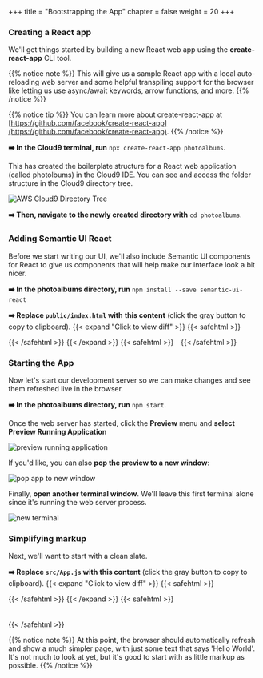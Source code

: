 +++
title = "Bootstrapping the App"
chapter = false
weight = 20
+++

### Creating a React app
We'll get things started by building a new React web app using the **create-react-app** CLI tool. 

{{% notice note %}}
This will give us a sample React app with a local auto-reloading web server and some helpful transpiling support for the browser like letting us use async/await keywords, arrow functions, and more.
{{% /notice %}}

{{% notice tip %}}
You can learn more about create-react-app at [https://github.com/facebook/create-react-app](https://github.com/facebook/create-react-app).
{{% /notice %}}

**➡️ In the Cloud9 terminal, run** `npx create-react-app photoalbums`.

This has created the boilerplate structure for a React web application (called photolbums) in the Cloud9 IDE. You can see and access the folder structure in the Cloud9 directory tree.

![AWS Cloud9 Directory Tree](/images/cloud9-directory-tree.png)

**➡️ Then, navigate to the newly created directory with** `cd photoalbums`.


### Adding Semantic UI React

Before we start writing our UI, we'll also include Semantic UI components for React to give us components that will help make our interface look a bit nicer.

**➡️ In the photoalbums directory, run** `npm install --save semantic-ui-react`

**➡️ Replace `public/index.html` with** <span class="clipBtn clipboard" data-clipboard-target="#id0ce4b3e780ae9cbb429b4d2a6ac625a057a5fed5photoalbumspublicindexhtml"><strong>this content</strong></span> (click the gray button to copy to clipboard). 
{{< expand "Click to view diff" >}} {{< safehtml >}}
<div id="diff-id0ce4b3e780ae9cbb429b4d2a6ac625a057a5fed5photoalbumspublicindexhtml"></div> <script type="text/template" data-diff-for="diff-id0ce4b3e780ae9cbb429b4d2a6ac625a057a5fed5photoalbumspublicindexhtml">commit 0ce4b3e780ae9cbb429b4d2a6ac625a057a5fed5
Author: Gabe Hollombe <gabe@avantbard.com>
Date:   Thu Feb 6 10:20:18 2020 +0800

    add semantic ui react

diff --git a/photoalbums/public/index.html b/photoalbums/public/index.html
index aa069f2..fa245c8 100644
--- a/photoalbums/public/index.html
+++ b/photoalbums/public/index.html
@@ -15,6 +15,8 @@
       user's mobile device or desktop. See https://developers.google.com/web/fundamentals/web-app-manifest/
     -->
     <link rel="manifest" href="%PUBLIC_URL%/manifest.json" />
+    <link rel="stylesheet" href="//cdn.jsdelivr.net/npm/semantic-ui@2.4.2/dist/semantic.min.css" />
+
@@ -88,6 +88,8 @@
-    <title>React App</title>
+    <title>AWS-Amplify-Fullstack-Workshop</title>
     <!--
       Notice the use of %PUBLIC_URL% in the tags above.
       It will be replaced with the URL of the `public` folder during the build.
</script>
{{< /safehtml >}} {{< /expand >}}
{{< safehtml >}}
<textarea id="id0ce4b3e780ae9cbb429b4d2a6ac625a057a5fed5photoalbumspublicindexhtml" style="position: relative; left: -1000px; width: 1px; height: 1px;"><!DOCTYPE html>
<html lang="en">
  <head>
    <meta charset="utf-8" />
    <link rel="icon" href="%PUBLIC_URL%/favicon.ico" />
    <meta name="viewport" content="width=device-width, initial-scale=1" />
    <meta name="theme-color" content="#000000" />
    <meta
      name="description"
      content="Web site created using create-react-app"
    />
    <link rel="apple-touch-icon" href="%PUBLIC_URL%/logo192.png" />
    <!--
      manifest.json provides metadata used when your web app is installed on a
      user's mobile device or desktop. See https://developers.google.com/web/fundamentals/web-app-manifest/
    -->
    <link rel="manifest" href="%PUBLIC_URL%/manifest.json" />
    <link rel="stylesheet" href="//cdn.jsdelivr.net/npm/semantic-ui@2.4.2/dist/semantic.min.css" />

    <!--
      Notice the use of %PUBLIC_URL% in the tags above.
      It will be replaced with the URL of the `public` folder during the build.
      Only files inside the `public` folder can be referenced from the HTML.

      Unlike "/favicon.ico" or "favicon.ico", "%PUBLIC_URL%/favicon.ico" will
      work correctly both with client-side routing and a non-root public URL.
      Learn how to configure a non-root public URL by running `npm run build`.
    -->
    <title>AWS-Amplify-Fullstack-Workshop</title>
  </head>
  <body>
    <noscript>You need to enable JavaScript to run this app.</noscript>
    <div id="root"></div>
    <!--
      This HTML file is a template.
      If you open it directly in the browser, you will see an empty page.

      You can add webfonts, meta tags, or analytics to this file.
      The build step will place the bundled scripts into the <body> tag.

      To begin the development, run `npm start` or `yarn start`.
      To create a production bundle, use `npm run build` or `yarn build`.
    -->
  </body>
</html>

</textarea>
{{< /safehtml >}}

### Starting the App
Now let's start our development server so we can make changes and see them refreshed live in the browser.

**➡️ In the photoalbums directory, run** `npm start`. 

Once the web server has started, click the **Preview** menu and **select Preview Running Application**

![preview running application](/images/preview_running_application.png)

If you'd like, you can also **pop the preview to a new window**:

![pop app to new window](/images/pop_browser_new_window.png)

Finally, **open another terminal window**. We'll leave this first terminal alone since it's running the web server process.

![new terminal](/images/c9_new_terminal.png)

### Simplifying markup

Next, we'll want to start with a clean slate.

**➡️ Replace `src/App.js` with** <span class="clipBtn clipboard" data-clipboard-target="#id6c0bff7c33c87c1117890501a772279cf876fb41photoalbumssrcAppjs"><strong>this content</strong></span> (click the gray button to copy to clipboard). 
{{< expand "Click to view diff" >}} {{< safehtml >}}
<div id="diff-id6c0bff7c33c87c1117890501a772279cf876fb41photoalbumssrcAppjs"></div> <script type="text/template" data-diff-for="diff-id6c0bff7c33c87c1117890501a772279cf876fb41photoalbumssrcAppjs">commit 6c0bff7c33c87c1117890501a772279cf876fb41
Author: Gabe Hollombe <gabehol@amazon.com>
Date:   Tue Feb 11 13:53:16 2020 +0800

    hello world App.js

diff --git a/photoalbums/src/App.js b/photoalbums/src/App.js
index ce9cbd2..4b68c37 100644
--- a/photoalbums/src/App.js
+++ b/photoalbums/src/App.js
@@ -1,26 +1,13 @@
 import React from 'react';
-import logo from './logo.svg';
-import './App.css';
+
+import { Header } from 'semantic-ui-react';
 
 function App() {
   return (
-    <div className="App">
-      <header className="App-header">
-        <img src={logo} className="App-logo" alt="logo" />
-        <p>
-          Edit <code>src/App.js</code> and save to reload.
-        </p>
-        <a
-          className="App-link"
-          href="https://reactjs.org"
-          target="_blank"
-          rel="noopener noreferrer"
-        >
-          Learn React
-        </a>
-      </header>
-    </div>
-  );
+    <Header as="h1">
+      Hello World!
+    </Header>
+  )
 }
 
-export default App;
+export default App
</script>
{{< /safehtml >}} {{< /expand >}}
{{< safehtml >}}
<textarea id="id6c0bff7c33c87c1117890501a772279cf876fb41photoalbumssrcAppjs" style="position: relative; left: -1000px; width: 1px; height: 1px;">import React from 'react';

import { Header } from 'semantic-ui-react';

function App() {
  return (
    <Header as="h1">
      Hello World!
    </Header>
  )
}

export default App

</textarea>
{{< /safehtml >}}

{{% notice note %}}
At this point, the browser should automatically refresh and show a much simpler page, with just some text that says 'Hello World'. It's not much to look at yet, but it's good to start with as little markup as possible.
{{% /notice %}}